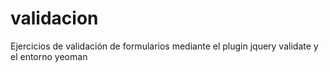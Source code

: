 validacion
==========

Ejercicios de validación de formularios mediante el plugin jquery validate y el entorno yeoman
